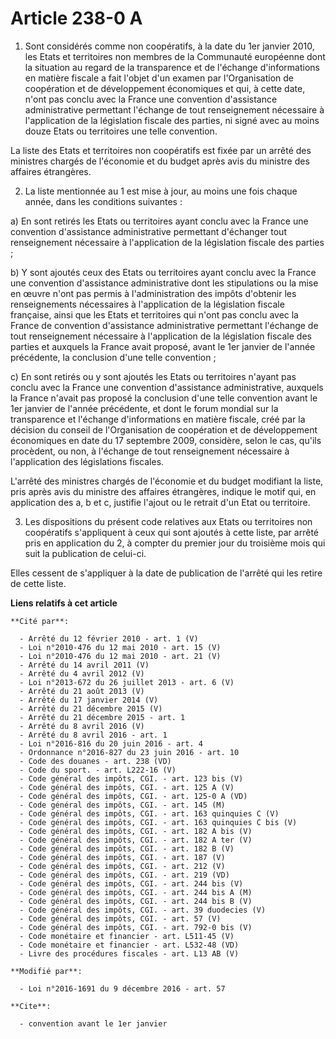 # Article 238-0 A

1. Sont considérés comme non coopératifs, à la date du 1er janvier 2010, les Etats et territoires non membres de la
Communauté européenne dont la situation au regard de la transparence et de l'échange d'informations en matière fiscale a fait
l'objet d'un examen par l'Organisation de coopération et de développement économiques et qui, à cette date, n'ont pas conclu
avec la France une convention d'assistance administrative permettant l'échange de tout renseignement nécessaire à
l'application de la législation fiscale des parties, ni signé avec au moins douze Etats ou territoires une telle convention.

La liste des Etats et territoires non coopératifs est fixée par un arrêté des ministres chargés de l'économie et du budget
après avis du ministre des affaires étrangères.

2. La liste mentionnée au 1 est mise à jour, au moins une fois chaque année, dans les conditions suivantes :

a) En sont retirés les Etats ou territoires ayant conclu avec la France une convention d'assistance administrative permettant
d'échanger tout renseignement nécessaire à l'application de la législation fiscale des parties ;

b) Y sont ajoutés ceux des Etats ou territoires ayant conclu avec la France une convention d'assistance administrative dont
les stipulations ou la mise en œuvre n'ont pas permis à l'administration des impôts d'obtenir les renseignements nécessaires
à l'application de la législation fiscale française, ainsi que les Etats et territoires qui n'ont pas conclu avec la France
de convention d'assistance administrative permettant l'échange de tout renseignement nécessaire à l'application de la
législation fiscale des parties et auxquels la France avait proposé, avant le 1er janvier de l'année précédente, la
conclusion d'une telle convention ;

c) En sont retirés ou y sont ajoutés les Etats ou territoires n'ayant pas conclu avec la France une convention d'assistance
administrative, auxquels la France n'avait pas proposé la conclusion d'une telle convention avant le 1er janvier de l'année
précédente, et dont le forum mondial sur la transparence et l'échange d'informations en matière fiscale, créé par la décision
du conseil de l'Organisation de coopération et de développement économiques en date du 17 septembre 2009, considère, selon le
cas, qu'ils procèdent, ou non, à l'échange de tout renseignement nécessaire à l'application des législations fiscales.

L'arrêté des ministres chargés de l'économie et du budget modifiant la liste, pris après avis du ministre des affaires
étrangères, indique le motif qui, en application des a, b et c, justifie l'ajout ou le retrait d'un Etat ou territoire.

3. Les dispositions du présent code relatives aux Etats ou territoires non coopératifs s'appliquent à ceux qui sont ajoutés à
cette liste, par arrêté pris en application du 2, à compter du premier jour du troisième mois qui suit la publication de
celui-ci. 

Elles cessent de s'appliquer à la date de publication de l'arrêté qui les retire de cette liste.

**Liens relatifs à cet article**

	**Cité par**:

	  - Arrêté du 12 février 2010 - art. 1 (V)
	  - Loi n°2010-476 du 12 mai 2010 - art. 15 (V)
	  - Loi n°2010-476 du 12 mai 2010 - art. 21 (V)
	  - Arrêté du 14 avril 2011 (V)
	  - Arrêté du 4 avril 2012 (V)
	  - Loi n°2013-672 du 26 juillet 2013 - art. 6 (V)
	  - Arrêté du 21 août 2013 (V)
	  - Arrêté du 17 janvier 2014 (V)
	  - Arrêté du 21 décembre 2015 (V)
	  - Arrêté du 21 décembre 2015 - art. 1
	  - Arrêté du 8 avril 2016 (V)
	  - Arrêté du 8 avril 2016 - art. 1
	  - Loi n°2016-816 du 20 juin 2016 - art. 4
	  - Ordonnance n°2016-827 du 23 juin 2016 - art. 10
	  - Code des douanes - art. 238 (VD)
	  - Code du sport. - art. L222-16 (V)
	  - Code général des impôts, CGI. - art. 123 bis (V)
	  - Code général des impôts, CGI. - art. 125 A (V)
	  - Code général des impôts, CGI. - art. 125-0 A (VD)
	  - Code général des impôts, CGI. - art. 145 (M)
	  - Code général des impôts, CGI. - art. 163 quinquies C (V)
	  - Code général des impôts, CGI. - art. 163 quinquies C bis (V)
	  - Code général des impôts, CGI. - art. 182 A bis (V)
	  - Code général des impôts, CGI. - art. 182 A ter (V)
	  - Code général des impôts, CGI. - art. 182 B (V)
	  - Code général des impôts, CGI. - art. 187 (V)
	  - Code général des impôts, CGI. - art. 212 (V)
	  - Code général des impôts, CGI. - art. 219 (VD)
	  - Code général des impôts, CGI. - art. 244 bis (V)
	  - Code général des impôts, CGI. - art. 244 bis A (M)
	  - Code général des impôts, CGI. - art. 244 bis B (V)
	  - Code général des impôts, CGI. - art. 39 duodecies (V)
	  - Code général des impôts, CGI. - art. 57 (V)
	  - Code général des impôts, CGI. - art. 792-0 bis (V)
	  - Code monétaire et financier - art. L511-45 (V)
	  - Code monétaire et financier - art. L532-48 (VD)
	  - Livre des procédures fiscales - art. L13 AB (V)

	**Modifié par**:

	  - Loi n°2016-1691 du 9 décembre 2016 - art. 57

	**Cite**:

	  - convention avant le 1er janvier
